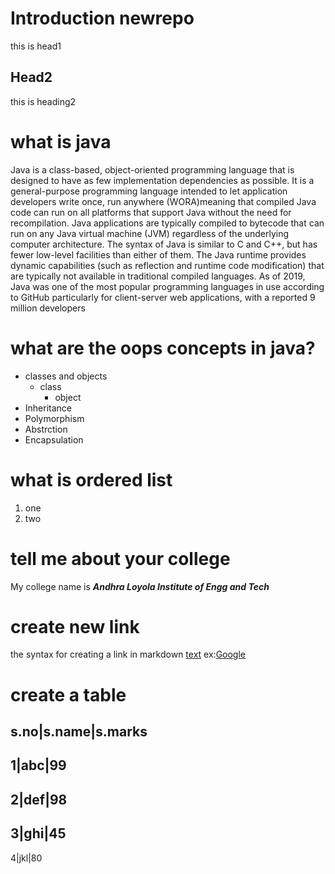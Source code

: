 # Introduction newrepo
this is head1
## Head2
this is heading2
# what is java
Java is a class-based, object-oriented programming language that is designed to have as few implementation dependencies as possible. It is a general-purpose programming language intended to let application developers write once, run anywhere (WORA)meaning that compiled Java code can run on all platforms that support Java without the need for recompilation. Java applications are typically compiled to bytecode that can run on any Java virtual machine (JVM) regardless of the underlying computer architecture. The syntax of Java is similar to C and C++, but has fewer low-level facilities than either of them. The Java runtime provides dynamic capabilities (such as reflection and runtime code modification) that are typically not available in traditional compiled languages. As of 2019, Java was one of the most popular programming languages in use according to GitHub particularly for client-server web applications, with a reported 9 million developers
# what are the oops concepts in java?
* classes and objects
    * class
      * object
* Inheritance
* Polymorphism
* Abstrction
* Encapsulation
# what is ordered list
1. one 
2. two
# tell me about your college
My college name is ***Andhra Loyola Institute of Engg and Tech***
# create new link
the syntax for creating a link in markdown [text](url)
ex:[Google](https://www.internshalatrainings.com)

# create a table
s.no|s.name|s.marks
-------------------------
1|abc|99
------------------------
2|def|98
-----------------------
3|ghi|45
-----------------------------
4|jkl|80
